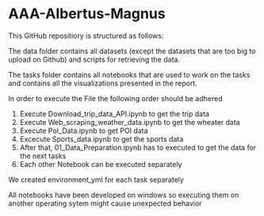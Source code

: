 # AAA-AIbertus-Magnus

This GitHub repositiory is structured as follows:

The data folder contains all datasets (except the datasets that are too big to upload on Github) and scripts for retrieving the data.

The tasks folder contains all notebooks that are used to work on the tasks and contains all the visualizations presented in the report.

In order to execute the File the following order should be adhered
1. Execute Download_trip_data_API.ipynb to get the trip data
2. Execute Web_scraping_weather_data.ipynb to get the wheater data
3. Execute PoI_Data.ipynb to get POI data
4. Excecute Sports_data.ipynb to get the sports data
5. After that, 01_Data_Preparation.ipynb has to executed to get the data for the next tasks
6. Each other Notebook can be executed separately

We created environment_yml for each task separately 

All notebooks have been developed on windows so executing them on another operating sytem might cause unexpected behavior

